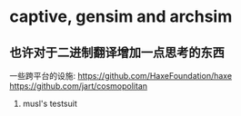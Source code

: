 # captive, gensim and archsim

## 也许对于二进制翻译增加一点思考的东西
一些跨平台的设施:
https://github.com/HaxeFoundation/haxe
https://github.com/jart/cosmopolitan
1. musl's testsuit
